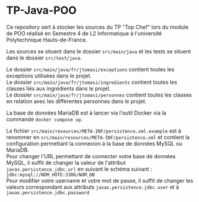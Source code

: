 # TP-Java-POO

Ce repository sert à stocker les sources du TP "Top Chef" lors du module de POO
réalisé en Semestre 4 de L2 Informatique à l'université Polytechnique Hauts-de-France.

Les sources se situent dans le dossier `src/main/java` et les tests se situent dans le dossier `src/test/java`.  

Le dossier `src/main/java/fr/jtomasi/exceptions` contient toutes les exceptions utilisées dans le projet.  
Le dossier `src/main/java/fr/jtomasi/ingredients` contient toutes les classes liés aux ingrédients dans le projet.  
Le dossier `src/main/java/fr/jtomasi/personnes` contient toutes les classes en relation avec les différentes personnes dans le projet.

La base de données MariaDB est à lancer via l'outil Docker via la commande `docker compose up`.  

Le fichier `src/main/resources/META-INF/persistence.xml.example` est à renommer en `src/main/resources/META-INF/persistence.xml` et contient la configuration permettant la connexion à la base de données MySQL ou MariaDB.  
Pour changer l'URL permettant de connecter votre base de données MySQL, il suffit de changer la valeur de l'attribut `javax.persistance.jdbc.url` en suivant le schéma suivant :  
`jdbc:mysql://NOM_HOTE:3306/NOM_DB`  
Pour modifier votre username et votre mot de passe, il suffit de changer les valeurs correspondant aux attributs `javax.persistence.jdbc.user` et à `javax.persistence.jdbc.password`